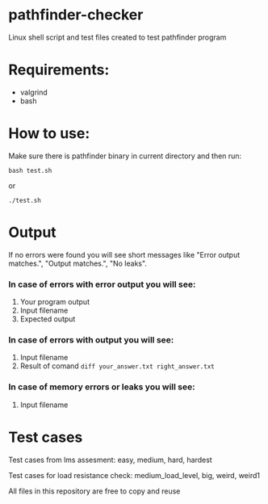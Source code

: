 # pathfinder-checker
Linux shell script and test files created to test pathfinder program


# Requirements:
- valgrind
- bash

# How to use:
Make sure there is pathfinder binary in current directory and then run:

`bash test.sh`

or

`./test.sh`

# Output

If no errors were found you will see short messages like "Error output matches.", "Output matches.", "No leaks".

### In case of errors with error output you will see:
1. Your program output
2. Input filename
3. Expected output

### In case of errors with output you will see:
1. Input filename
2. Result of comand `diff your_answer.txt right_answer.txt`

### In case of memory errors or leaks you will see:
1. Input filename

# Test cases
Test cases from lms assesment: easy, medium, hard, hardest

Test cases for load resistance check: medium_load_level, big, weird, weird1

All files in this repository are free to copy and reuse
